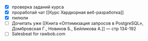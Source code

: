 - [x] проверка заданий курса
- [x] проработай чат [[Курс Хардкорная веб-разработка]]
- [x] пилюли
- [ ] Дочитать уже [[Книга «Оптимизация запросов в PostgreSQL», Домбровская Г., Новиков Б., Бейликова А.]] — стр 134-192
- [ ] Salesbeat for rawbob.com